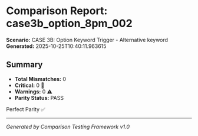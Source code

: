 # Comparison Report: case3b_option_8pm_002
**Scenario:** CASE 3B: Option Keyword Trigger - Alternative keyword
**Generated:** 2025-10-25T10:40:11.963615

## Summary
- **Total Mismatches:** 0
- **Critical:** 0 🚨
- **Warnings:** 0 ⚠️
- **Parity Status:** PASS

Perfect Parity ✅

---
*Generated by Comparison Testing Framework v1.0*